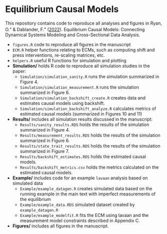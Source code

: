 # Equilibrium Causal Models
This repository contains code to reproduce all analyses and figures in Ryan, O.<sup>&#11089;</sup> \& Dablander, F.<sup>&#11089;</sup> ([2022](LINK)). Equilibrium Causal Models: Connecting Dynamical Systems Modeling and Cross-Sectional Data Analysis.

- `figures.R` code to reproduce all figures in the manuscript
- `ECM.R` helper functions relating to ECMs, such as computing shift and press interventions, re-scaling matrices, etc.
- `helpers.R` useful R functions for simulation and plotting
- **Simulation/** holds R code to reproduce all simulation studies in the paper:
    - `Simulation/simulation_sanity.R` runs the simulation summarized in Figure 4.
    - `Simulation/simulation_measurement.R` runs the simulation summarized in Figure 6.
    - `Simulation/simulation_backshift_create.R` creates data and estimates causal models using backshift.
    - `Simulation/simulation_backshift_analyze.R` calculates metrics of estimated causal models (summarized in Figures 10 and 11)
- **Results/** includes all simulation results discussed in the manuscript:
    - `Results/sanity_results.RDS` holds the results of the simulation summarized in Figure 4.
    - `Results/measurement_results.RDS` holds the results of the simulation summarized in Figure 6.
    - `Results/state_trait_results.RDS` holds the results of the simulation summarized in Figure 7.
    - `Results/backshift_estimates.RDS` holds the estimated causal models.
    - `Results/backshift_metrics.csv` holds the metrics calculated on the estimated causal models.
- **Example/** includes code for an example `lavaan` analysis based on simulated data
    - `Example/example_datagen.R` creates simulated data based on the running example in the main text with imperfect measurements of the equilibrium
    - `Example/example_data.RDS` simulated dataset created by `example_datagen.R`
    - `Example/example_modelfit.R` fits the ECM using lavaan and the measurement model constraints described in Appendix C. 
- **Figures/** includes all figures in the manuscript.
